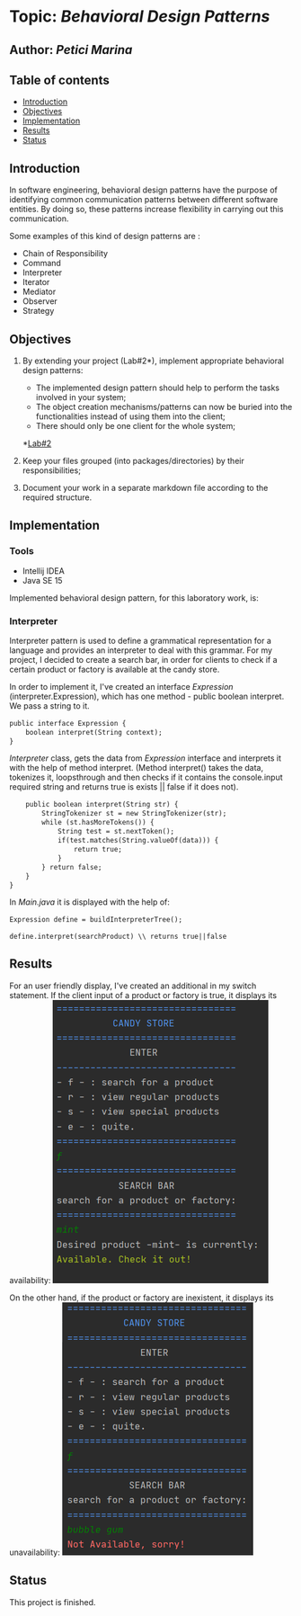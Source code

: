# Topic: *Behavioral Design Patterns*
## Author: *Petici Marina*

## Table of contents
* [Introduction](#introduction)
* [Objectives](#objectives)
* [Implementation](#implementation)
* [Results](#results)
* [Status](#status)

## Introduction

In software engineering, behavioral design patterns have the purpose of identifying common communication patterns between different software entities. By doing so, these patterns increase flexibility in carrying out this communication.

Some examples of this kind of design patterns are :

* Chain of Responsibility
* Command
* Interpreter
* Iterator
* Mediator
* Observer
* Strategy
   
## Objectives

1. By extending your project (Lab#2*), implement appropriate behavioral design patterns:

    * The implemented design pattern should help to perform the tasks involved in your system;
    * The object creation mechanisms/patterns can now be buried into the functionalities instead of using them into the client;
    * There should only be one client for the whole system;

    *[Lab#2](https://github.com/marina01p/SDTM-Labs/tree/main/Lab%232)
  
2. Keep your files grouped (into packages/directories) by their responsibilities;

3. Document your work in a separate markdown file according to the required structure.


## Implementation

### Tools

* Intellij IDEA
* Java SE 15

Implemented behavioral design pattern, for this laboratory work, is:

### Interpreter

Interpreter pattern is used to define a grammatical representation for a language and provides an interpreter to deal with this grammar.
For my project, I decided to create a search bar, in order for clients to check if a certain product or factory is available at the candy store.

In order to implement it, I've created an interface *Expression* (interpreter.Expression), which has one method - public boolean interpret. We pass a string to it.
```
public interface Expression {
    boolean interpret(String context);
}
```
*Interpreter* class, gets the data from *Expression* interface and interprets it 
with the help of method interpret. (Method interpret() takes the data, tokenizes it, loopsthrough and then checks
if it contains the console.input required string and returns true is exists || false if it does not).

```
    public boolean interpret(String str) {
        StringTokenizer st = new StringTokenizer(str);
        while (st.hasMoreTokens()) {
            String test = st.nextToken();
            if(test.matches(String.valueOf(data))) {
                return true;
            }
        } return false;
    }
}
```

In *Main.java* it is displayed with the help of:
```
Expression define = buildInterpreterTree();
```

```
define.interpret(searchProduct) \\ returns true||false
```
## Results

For an user friendly display, I've created an additional in my switch statement.
If the client input of a product or factory is true, it displays its availability:
![alt text](https://github.com/marina01p/SDTM-Labs/blob/main/Lab%233/screenshots/screenshot1.png)

On the other hand, if the product or factory are inexistent, it displays its unavailability:
![alt text](https://github.com/marina01p/SDTM-Labs/blob/main/Lab%233/screenshots/screenshot2.png)


## Status
This project is finished.
